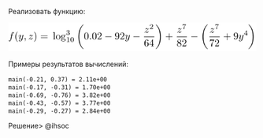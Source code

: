 Реализовать функцию:

![](https://github.com/GlamorousCar/kispython_solution/blob/main/Pasted%20image%2020230530114652.png)

Примеры результатов вычислений:

```
main(-0.21, 0.37) = 2.11e+00
main(-0.17, -0.31) = 1.70e+00
main(-0.69, -0.76) = 3.82e+00
main(-0.43, -0.57) = 3.77e+00
main(-0.29, -0.27) = 2.84e+00
```

Решение> @ihsoc
